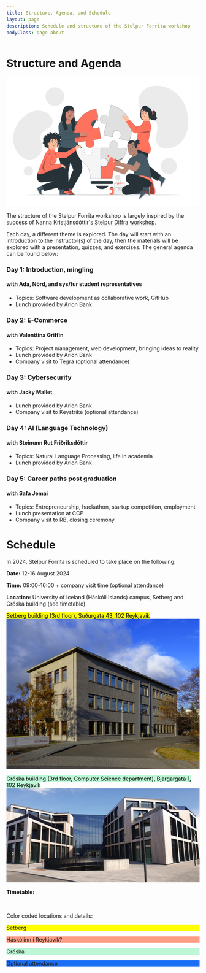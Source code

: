 ```yaml
---
title: Structure, Agenda, and Schedule
layout: page
description: Schedule and structure of the Stelpur Forrita workshop
bodyClass: page-about
---
```


# Structure and Agenda 

![Stelpur Forrita aims to assist women and genderqueer individuals in exploring interesting topics in computer science and software enginneering](/images/illustrations/creative_collab.svg)

The structure of the Stelpur Forrita workshop is largely inspired by the success of Nanna Kristjánsdóttir's [Stelpur Diffra workshop](https://www.stelpurdiffra.is/).

Each day, a different theme is explored. The day will start with an introduction to the instructor(s) of the day, then the materials will be explored with a presentation, quizzes, and exercises. The general agenda can be found below:

### Day 1: Introduction, mingling
#### with Ada, Nörd, and sys/tur student representatives
- Topics: Software development as collaborative work, GitHub
- Lunch provided by Arion Bank

### Day 2: E-Commerce
#### with Valenttina Griffin
- Topics: Project management, web development, bringing ideas to reality
- Lunch provided by Arion Bank
- Company visit to Tegra (optional attendance)

### Day 3: Cybersecurity
#### with Jacky Mallet
- Lunch provided by Arion Bank
- Company visit to Keystrike (optional attendance)

### Day 4: AI (Language Technology)
#### with Steinunn Rut Friðriksdóttir
- Topics: Natural Language Processing, life in academia
- Lunch provided by Arion Bank

### Day 5: Career paths post graduation
#### with Safa Jemai
- Topics: Entrepreneurship, hackathon, startup competition, employment
- Lunch presentation at CCP
- Company visit to RB, closing ceremony

# Schedule

In 2024, Stelpur Forrita is scheduled to take place on the following:

**Date:** 12-16 August 2024

**Time:** 09:00-16:00 + company visit time (optional attendance)

**Location:** University of Iceland (Háskóli Íslands) campus, Setberg and Gróska building (see timetable).

<mark> Setberg building (3rd floor), Suðurgata 43, 102 Reykjavík</mark>
![Setberg building at the University of Iceland](/images/locations/setberg.jpg)


<mark style="background: #BDF7D6!important"> Gróska building (3rd floor, Computer Science department), Bjargargata 1, 102 Reykjavík </mark>
![Gróska building at the University of Iceland](/images/locations/groska.png)

**Timetable:**

<script>
  document.addEventListener('DOMContentLoaded', function() {
    var calendarEl = document.getElementById('calendar');
    var calendar = new FullCalendar.Calendar(calendarEl, {
      initialView: 'timeGridWeek',
      weekends: false,
      allDaySlot: false,
      locale: 'is',
      initialDate: '2024-08-12',
      headerToolbar:{
        start: 'prev,next',
        center: 'title',
        end: 'timeGridWeek,timeGridDay',
      },
      titleFormat: {
        month: 'long',
        day: 'numeric',
      },
      dayHeaderFormat:{
        weekday: 'short',
        day: 'numeric',
        month: 'short',
      },
      slotMinTime:'09:00:00',
      slotMaxTime:'18:30:00',
      slotLabelFormat: {
        hour12: false,
        hour: '2-digit',
        minute: '2-digit',
        omitZeroMinute: false,
      },
      visibleRange: {
        start: '2024-08-12',
        end: '2024-08-16',
      },
      events: [
        {% for event in site.data.events %}
          {
            title: '{{ event.title }}',
            start: '{{ event.start }}',
            end: '{{ event.end }}',
            url: '{{ event.url }}',
            backgroundColor: '{{ event.color }}'
          }
          {% unless forloop.last %},{% endunless %}
        {% endfor %}
      ],
      eventTextColor: 'black',
    });
    calendar.render();
  });

</script>

<div id="calendar"></div>
<br>
<p>Color coded locations and details:</p>

<p style="background: #FFFF00">Setberg</p>
<p style="background: #FF9D85">Háskólinn í Reykjavík?</p>
<p style="background: #BDF7D6">Gróska</p>
<p style="background: #1A6EF4">Optional attendance</p>
